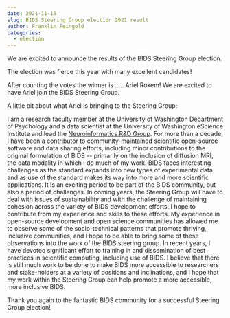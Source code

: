 ```yaml
---
date: 2021-11-18
slug: BIDS Steering Group election 2021 result
author: Franklin Feingold
categories:
  - election
---
```


We are excited to announce the results of the BIDS Steering Group election.

<!-- more -->

The election was fierce this year with many excellent candidates!

After counting the votes the winner is ..... Ariel Rokem! We are excited to have Ariel join the BIDS Steering Group.

A little bit about what Ariel is bringing to the Steering Group:

I am a research faculty member at the University of Washington Department of Psychology and a data scientist at the University of Washington eScience Institute and lead the [Neuroinformatics R&D Group](https://neuroinformatics.uw.edu/). For more than a decade, I have been a contributor to community-maintained scientific open-source software and data sharing efforts, including minor contributions to the original formulation of BIDS  -- primarily on the inclusion of diffusion MRI, the data modality in which I do much of my work. BIDS faces interesting challenges as the standard expands into new types of experimental data and as use of the standard makes its way into more and more scientific applications. It is an exciting period to be part of the BIDS community, but also a period of challenges. In coming years, the Steering Group will have to deal with issues of sustainability and with the challenge of maintaining cohesion across the variety of BIDS development efforts. I hope to contribute from my experience and skills to these efforts. My experience in open-source development and open science communities has allowed me to observe some of the socio-technical patterns that promote thriving, inclusive communities, and I hope to be able to bring some of these observations into the work of the BIDS steering group. In recent years, I have devoted significant effort to training in and dissemination of best practices in scientific computing, including use of BIDS. I believe that there is still much work to be done to make BIDS more accessible to researchers and stake-holders at a variety of positions and inclinations, and I hope that my work within the Steering Group can help promote a more accessible, more inclusive BIDS.

Thank you again to the fantastic BIDS community for a successful Steering Group election!
